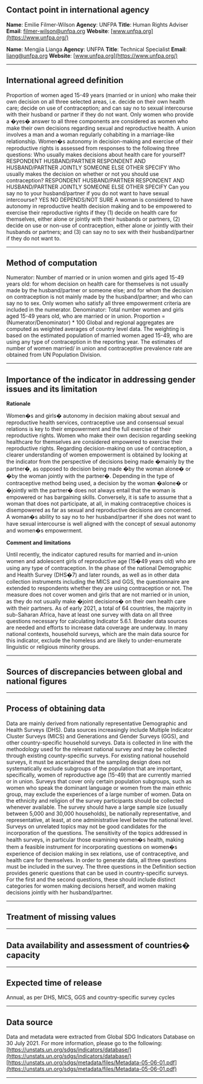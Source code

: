 ## Contact point in international agency

**Name**: Emilie Filmer-Wilson
**Agency**: UNFPA
**Title**: Human Rights Adviser
**Email**: [filmer-wilson@unfpa.org](mailto:filmer-wilson@unfpa.org)
**Website**: [www.unfpa.org](https://www.unfpa.org/)

**Name**: Mengjia Lianga
**Agency**: UNFPA
**Title**: Technical Specialist
**Email**: [liang@unfpa.org](mailto:liang@unfpa.org)
**Website**: [www.unfpa.org](https://www.unfpa.org/)

---

## International agreed definition

Proportion of women aged 15-49 years \(married or in union\) who make their own decision on all three selected areas, i.e. decide on their own health care; decide on use of contraception; and can say no to sexual intercourse with their husband or partner if they do not want. Only women who provide a �yes� answer to all three components are considered as women who make their own decisions regarding sexual and reproductive health. A union involves a man and a woman regularly cohabiting in a marriage-like relationship. Women�s autonomy in decision-making and exercise of their reproductive rights is assessed from responses to the following three questions: Who usually makes decisions about health care for yourself? RESPONDENT HUSBAND/PARTNER RESPONDENT AND HUSBAND/PARTNER JOINTLY SOMEONE ELSE OTHER SPECIFY Who usually makes the decision on whether or not you should use contraception? RESPONDENT HUSBAND/PARTNER RESPONDENT AND HUSBAND/PARTNER JOINTLY SOMEONE ELSE OTHER SPECIFY Can you say no to your husband/partner if you do not want to have sexual intercourse? YES NO DEPENDS/NOT SURE A woman is considered to have autonomy in reproductive health decision making and to be empowered to exercise their reproductive rights if they \(1\) decide on health care for themselves, either alone or jointly with their husbands or partners, \(2\) decide on use or non-use of contraception, either alone or jointly with their husbands or partners; and \(3\) can say no to sex with their husband/partner if they do not want to.

---

## Method of computation

Numerator: Number of married or in union women and girls aged 15-49 years old: for whom decision on health care for themselves is not usually made by the husband/partner or someone else; and for whom the decision on contraception is not mainly made by the husband/partner; and who can say no to sex. Only women who satisfy all three empowerment criteria are included in the numerator. Denominator: Total number women and girls aged 15-49 years old, who are married or in union. Proportion = \(Numerator/Denominator\) \* 100 Global and regional aggregates are computed as weighted averages of country level data. The weighting is based on the estimated population of married women aged 15-49, who are using any type of contraception in the reporting year. The estimates of number of women married/ in union and contraceptive prevalence rate are obtained from UN Population Division.

---

## Importance of the indicator in addressing gender issues and its limitation

**Rationale**

Women�s and girls� autonomy in decision making about sexual and reproductive health services, contraceptive use and consensual sexual relations is key to their empowerment and the full exercise of their reproductive rights. Women who make their own decision regarding seeking healthcare for themselves are considered empowered to exercise their reproductive rights. Regarding decision-making on use of contraception, a clearer understanding of women empowerment is obtained by looking at the indicator from the perspective of decisions being made �mainly by the partner�, as opposed to decision being made �by the woman alone� or �by the woman jointly with the partner�. Depending in the type of contraceptive method being used, a decision by the woman �alone� or �jointly with the partner� does not always entail that the woman is empowered or has bargaining skills. Conversely, it is safe to assume that a woman that does not participate, at all, in making contraceptive choices is disempowered as far as sexual and reproductive decisions are concerned. A woman�s ability to say no to her husband/partner if she does not want to have sexual intercourse is well aligned with the concept of sexual autonomy and women�s empowerment.

**Comment and limitations**

Until recently, the indicator captured results for married and in-union women and adolescent girls of reproductive age \(15�49 years old\) who are using any type of contraception. In the phase of the national Demographic and Health Survey \(DHS�7\) and later rounds, as well as in other data collection instruments including the MICS and GGS, the questionnaire are extended to respondents whether they are using contraception or not. The measure does not cover women and girls that are not married or in union, as they do not usually make �joint decisions� on their own health care with their partners. As of early 2021, a total of 64 countries, the majority in sub-Saharan Africa, have at least one survey with data on all three questions necessary for calculating Indicator 5.6.1. Broader data sources are needed and efforts to increase data coverage are underway. In many national contexts, household surveys, which are the main data source for this indicator, exclude the homeless and are likely to under-enumerate linguistic or religious minority groups.

---

## Sources of discrepancies between global and national figures

---

## Process of obtaining data

Data are mainly derived from nationally representative Demographic and Health Surveys \(DHS\). Data sources increasingly include Multiple Indicator Cluster Surveys \(MICS\) and Generations and Gender Surveys \(GGS\), and other country-specific household surveys. Data is collected in line with the methodology used for the relevant national survey and may be collected through existing county-specific surveys. For existing national household surveys, it must be ascertained that the sampling design does not systematically exclude subgroups of the population that are important, specifically, women of reproductive age \(15-49\) that are currently married or in union. Surveys that cover only certain population subgroups, such as women who speak the dominant language or women from the main ethnic group, may exclude the experiences of a large number of women. Data on the ethnicity and religion of the survey participants should be collected whenever available. The survey should have a large sample size \(usually between 5,000 and 30,000 households\), be nationally representative, and representative, at least, at one administrative level below the national level. Surveys on unrelated topics may not be good candidates for the incorporation of the questions. The sensitivity of the topics addressed in health surveys, in particular those examining women�s health, making them a feasible instrument for incorporating questions on women�s experience of decision making in sex relations, use of contraceptive, and health care for themselves. In order to generate data, all three questions must be included in the survey. The three questions in the Definition section provides generic questions that can be used in country-specific surveys. For the first and the second questions, these should include distinct categories for women making decisions herself, and women making decisions jointly with her husband/partner.

---

## Treatment of missing values

---

## Data availability and assessment of countries� capacity

---

## Expected time of release

Annual, as per DHS, MICS, GGS and country-specific survey cycles

---

## Data source

Data and metadata were extracted from Global SDG Indicators Database on 30 July 2021. For more information, please go to the following: [https://unstats.un.org/sdgs/indicators/database/](https://unstats.un.org/sdgs/indicators/database/) [https://unstats.un.org/sdgs/metadata/files/Metadata-05-06-01.pdf](https://unstats.un.org/sdgs/metadata/files/Metadata-05-06-01.pdf)

---
